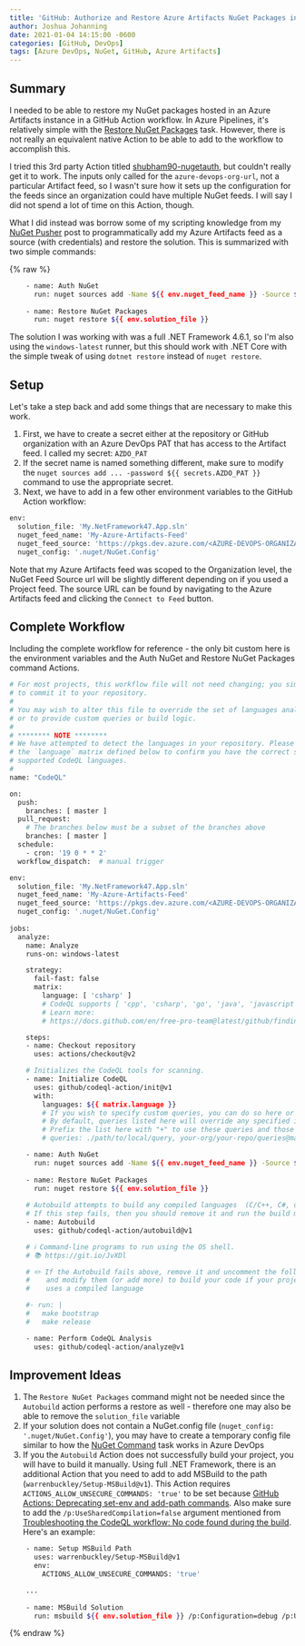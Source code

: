 ```yaml
---
title: 'GitHub: Authorize and Restore Azure Artifacts NuGet Packages in GitHub Actions'
author: Joshua Johanning
date: 2021-01-04 14:15:00 -0600
categories: [GitHub, DevOps]
tags: [Azure DevOps, NuGet, GitHub, Azure Artifacts]
---
```


## Summary

I needed to be able to restore my NuGet packages hosted in an Azure Artifacts instance in a GitHub Action workflow. In Azure Pipelines, it's relatively simple with the [Restore NuGet Packages](https://docs.microsoft.com/en-us/azure/devops/pipelines/packages/nuget-restore?view=azure-devops) task. However, there is not really an equivalent native Action to be able to add to the workflow to accomplish this.

I tried this 3rd party Action titled [shubham90-nugetauth](https://github.com/marketplace/actions/shubham90-nugetauth), but couldn't really get it to work. The inputs only called for the `azure-devops-org-url`, not a particular Artifact feed, so I wasn't sure how it sets up the configuration for the feeds since an organization could have multiple NuGet feeds. I will say I did not spend a lot of time on this Action, though.

What I did instead was borrow some of my scripting knowledge from my [NuGet Pusher](/posts/nuget-pusher-script/) post to programmatically add my Azure Artifacts feed as a source (with credentials) and restore the solution. This is summarized with two simple commands:

{% raw %}

```bash
    - name: Auth NuGet
      run: nuget sources add -Name ${{ env.nuget_feed_name }} -Source ${{ env.nuget_feed_source }} -username "az" -password ${{ secrets.AZDO_PAT }} -ConfigFile ${{ env.nuget_config }}
     
    - name: Restore NuGet Packages
      run: nuget restore ${{ env.solution_file }}
```

The solution I was working with was a full .NET Framework 4.6.1, so I'm also using the `windows-latest` runner, but this should work with .NET Core with the simple tweak of using `dotnet restore` instead of `nuget restore`.

## Setup

Let's take a step back and add some things that are necessary to make this work.

1. First, we have to create a secret either at the repository or GitHub organization with an Azure DevOps PAT that has access to the Artifact feed. I called my secret: `AZDO_PAT`
1. If the secret name is named something different, make sure to modify the `nuget sources add ... -password ${{ secrets.AZDO_PAT }}` command to use the appropriate secret.
1. Next, we have to add in a few other environment variables to the GitHub Action workflow:

```bash
env:
  solution_file: 'My.NetFramework47.App.sln'
  nuget_feed_name: 'My-Azure-Artifacts-Feed'
  nuget_feed_source: 'https://pkgs.dev.azure.com/<AZURE-DEVOPS-ORGANIZATION>/_packaging/<MY-AZURE-ARTIFACTS-FEED>/nuget/v3/index.json'
  nuget_config: '.nuget/NuGet.Config'
```

Note that my Azure Artifacts feed was scoped to the Organization level, the NuGet Feed Source url will be slightly different depending on if you used a Project feed. The source URL can be found by navigating to the Azure Artifacts feed and clicking the `Connect to Feed` button.

## Complete Workflow

Including the complete workflow for reference - the only bit custom here is the environment variables and the Auth NuGet and Restore NuGet Packages command Actions.

```bash
# For most projects, this workflow file will not need changing; you simply need
# to commit it to your repository.
#
# You may wish to alter this file to override the set of languages analyzed,
# or to provide custom queries or build logic.
#
# ******** NOTE ********
# We have attempted to detect the languages in your repository. Please check
# the `language` matrix defined below to confirm you have the correct set of
# supported CodeQL languages.
#
name: "CodeQL"

on:
  push:
    branches: [ master ]
  pull_request:
    # The branches below must be a subset of the branches above
    branches: [ master ]
  schedule:
    - cron: '19 0 * * 2'
  workflow_dispatch:  # manual trigger

env:
  solution_file: 'My.NetFramework47.App.sln'
  nuget_feed_name: 'My-Azure-Artifacts-Feed'
  nuget_feed_source: 'https://pkgs.dev.azure.com/<AZURE-DEVOPS-ORGANIZATION>/_packaging/<MY-AZURE-ARTIFACTS-FEED>/nuget/v3/index.json'
  nuget_config: '.nuget/NuGet.Config'
  
jobs:
  analyze:
    name: Analyze
    runs-on: windows-latest

    strategy:
      fail-fast: false
      matrix:
        language: [ 'csharp' ]
        # CodeQL supports [ 'cpp', 'csharp', 'go', 'java', 'javascript', 'python' ]
        # Learn more:
        # https://docs.github.com/en/free-pro-team@latest/github/finding-security-vulnerabilities-and-errors-in-your-code/configuring-code-scanning#changing-the-languages-that-are-analyzed

    steps:
    - name: Checkout repository
      uses: actions/checkout@v2

    # Initializes the CodeQL tools for scanning.
    - name: Initialize CodeQL
      uses: github/codeql-action/init@v1
      with:
        languages: ${{ matrix.language }}
        # If you wish to specify custom queries, you can do so here or in a config file.
        # By default, queries listed here will override any specified in a config file.
        # Prefix the list here with "+" to use these queries and those in the config file.
        # queries: ./path/to/local/query, your-org/your-repo/queries@main

    - name: Auth NuGet
      run: nuget sources add -Name ${{ env.nuget_feed_name }} -Source ${{ env.nuget_feed_source }} -username "az" -password ${{ secrets.AZDO_PAT }} -ConfigFile ${{ env.nuget_config }}
     
    - name: Restore NuGet Packages
      run: nuget restore ${{ env.solution_file }}
    
    # Autobuild attempts to build any compiled languages  (C/C++, C#, or Java).
    # If this step fails, then you should remove it and run the build manually (see below)
    - name: Autobuild
      uses: github/codeql-action/autobuild@v1

    # ℹ️ Command-line programs to run using the OS shell.
    # 📚 https://git.io/JvXDl

    # ✏️ If the Autobuild fails above, remove it and uncomment the following three lines
    #    and modify them (or add more) to build your code if your project
    #    uses a compiled language

    #- run: |
    #   make bootstrap
    #   make release

    - name: Perform CodeQL Analysis
      uses: github/codeql-action/analyze@v1
```

## Improvement Ideas

1. The `Restore NuGet Packages` command might not be needed since the `Autobuild` action performs a restore as well - therefore one may also be able to remove the `solution_file` variable
1. If your solution does not contain a NuGet.config file (`nuget_config: '.nuget/NuGet.Config'`), you may have to create a temporary config file similar to how the [NuGet Command](https://github.com/microsoft/azure-pipelines-tasks/blob/master/Tasks/NuGetCommandV2/nugetrestore.ts#L136) task works in Azure DevOps
1. If you the `Autobuild` Action does not successfully build your project, you will have to build it manually. Using full .NET Framework, there is an additional Action that you need to add to add MSBuild to the path (`warrenbuckley/Setup-MSBuild@v1`). This Action requires `ACTIONS_ALLOW_UNSECURE_COMMANDS: 'true'` to be set because [GitHub Actions: Deprecating set-env and add-path commands](https://github.blog/changelog/2020-10-01-github-actions-deprecating-set-env-and-add-path-commands/). Also make sure to add the `/p:UseSharedCompilation=false` argument mentioned from [Troubleshooting the CodeQL workflow: No code found during the build](https://docs.github.com/en/free-pro-team@latest/github/finding-security-vulnerabilities-and-errors-in-your-code/troubleshooting-the-codeql-workflow#no-code-found-during-the-build). Here's an example:

```bash
    - name: Setup MSBuild Path
      uses: warrenbuckley/Setup-MSBuild@v1
      env:
        ACTIONS_ALLOW_UNSECURE_COMMANDS: 'true'

    ...
 
    - name: MSBuild Solution
      run: msbuild ${{ env.solution_file }} /p:Configuration=debug /p:UseSharedCompilation=false
```

{% endraw %}
